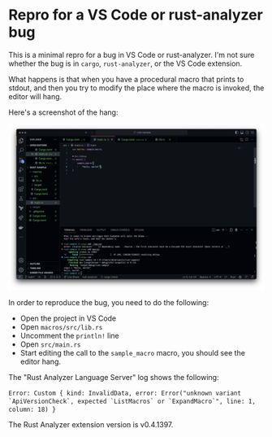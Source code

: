 # Repro for a VS Code or rust-analyzer bug

This is a minimal repro for a bug in VS Code or rust-analyzer.
I'm not sure whether the bug is in `cargo`, `rust-analyzer`, or the VS Code extension.

What happens is that when you have a procedural macro that prints to stdout, and then
you try to modify the place where the macro is invoked, the editor will hang.

Here's a screenshot of the hang:

![hang](hang.png)

In order to reproduce the bug, you need to do the following:

* Open the project in VS Code
* Open `macros/src/lib.rs`
* Uncomment the `println!` line
* Open `src/main.rs`
* Start editing the call to the `sample_macro` macro, you should see the editor hang.

The "Rust Analyzer Language Server" log shows the following:

```
Error: Custom { kind: InvalidData, error: Error("unknown variant `ApiVersionCheck`, expected `ListMacros` or `ExpandMacro`", line: 1, column: 18) }
```

The Rust Analyzer extension version is v0.4.1397.

